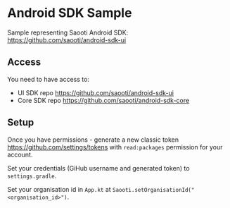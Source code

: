 # Android SDK Sample
Sample representing Saooti Android SDK: https://github.com/saooti/android-sdk-ui

## Access
You need to have access to:
- UI SDK repo https://github.com/saooti/android-sdk-ui
- Core SDK repo https://github.com/saooti/android-sdk-core

## Setup

Once you have permissions - generate a new classic token https://github.com/settings/tokens with `read:packages` permission for your account.

Set your credentials (GiHub username and generated token) to `settings.gradle`.

Set your organisation id in `App.kt` at `Saooti.setOrganisationId("<organisation_id>")`.
